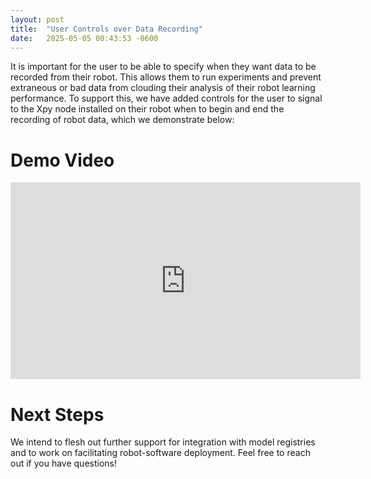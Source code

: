 ```yaml
---
layout: post
title:  "User Controls over Data Recording"
date:   2025-05-05 00:43:53 -0600
---
```


It is important for the user to be able to specify when they want data to be recorded from their robot. This allows them to run experiments and prevent extraneous or bad data from clouding their analysis of their robot learning performance. To support this, we have added controls for the user to signal to the Xpy node installed on their robot when to begin and end the recording of robot data, which we demonstrate below:

# Demo Video

<div class="iframe-container">
<iframe width="560" height="315" src="https://www.youtube.com/embed/uZVU4_wXJyI?si=RWiqmmgwQZnfzL03" title="YouTube video player" frameborder="0" allow="accelerometer; autoplay; clipboard-write; encrypted-media; gyroscope; picture-in-picture; web-share" referrerpolicy="strict-origin-when-cross-origin" allowfullscreen></iframe>
</div>
<style>
  .iframe-container{
    text-align:center;
  }
</style>

# Next Steps
We intend to flesh out further support for integration with model registries and to work on facilitating robot-software deployment. Feel free to reach out if you have questions!